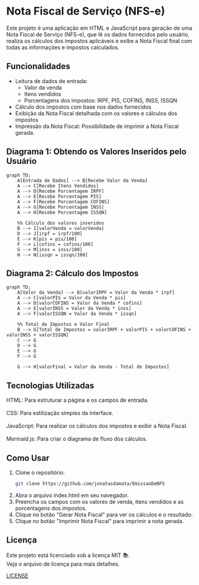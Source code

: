 # Nota Fiscal de Serviço (NFS-e)

Este projeto é uma aplicação em HTML e JavaScript para geração de uma Nota Fiscal de Serviço (NFS-e), que lê os dados fornecidos pelo usuário, realiza os cálculos dos impostos aplicáveis e exibe a Nota Fiscal final com todas as informações e impostos calculados.

## Funcionalidades

- Leitura de dados de entrada:
  - Valor da venda
  - Itens vendidos
  - Porcentagens dos impostos: IRPF, PIS, COFINS, INSS, ISSQN
- Cálculo dos impostos com base nos dados fornecidos
- Exibição da Nota Fiscal detalhada com os valores e cálculos dos impostos
- Impressão da Nota Fiscal: Possibilidade de imprimir a Nota Fiscal gerada.

## Diagrama 1: Obtendo os Valores Inseridos pelo Usuário

```mermaid
graph TD;
    A[Entrada de Dados] --> B[Recebe Valor da Venda]
    A --> C[Recebe Itens Vendidos]
    A --> D[Recebe Porcentagem IRPF]
    A --> E[Recebe Porcentagem PIS]
    A --> F[Recebe Porcentagem COFINS]
    A --> G[Recebe Porcentagem INSS]
    A --> H[Recebe Porcentagem ISSQN]

    %% Cálculo dos valores inseridos
    B --> I[valorVenda = valorVenda]
    D --> J[irpf = irpf/100]
    E --> K[pis = pis/100]
    F --> L[cofins = cofins/100]
    G --> M[inss = inss/100]
    H --> N[issqn = issqn/100]
```
## Diagrama 2: Cálculo dos Impostos

```mermaid
graph TD;
    A[Valor da Venda] --> B[valorIRPF = Valor da Venda * irpf]
    A --> C[valorPIS = Valor da Venda * pis]
    A --> D[valorCOFINS = Valor da Venda * cofins]
    A --> E[valorINSS = Valor da Venda * inss]
    A --> F[valorISSQN = Valor da Venda * issqn]

    %% Total de Impostos e Valor Final
    B --> G[Total de Impostos = valorIRPF + valorPIS + valorCOFINS + valorINSS + valorISSQN]
    C --> G
    D --> G
    E --> G
    F --> G

    G --> H[valorFinal = Valor da Venda - Total de Impostos]

```

## Tecnologias Utilizadas

HTML: Para estruturar a página e os campos de entrada. <br/>
<br/>
CSS: Para estilização simples da interface. <br/>
<br/>
JavaScript: Para realizar os cálculos dos impostos e exibir a Nota Fiscal. <br/>
<br/>
Mermaid.js: Para criar o diagrama de fluxo dos cálculos.

##  Como Usar
1. Clone o repositório:
   ```bash
   git clone https://github.com/jonatasdamata/EmissaoDeNFS
2. Abra o arquivo index.html em seu navegador. <br>
3. Preencha os campos com os valores de venda, itens vendidos e as porcentagens dos impostos. <br>
4. Clique no botão "Gerar Nota Fiscal" para ver os cálculos e o resultado. <br>
5. Clique no botão "Imprimir Nota Fiscal" para imprimir a nota gerada.

## Licença
Este projeto está licenciado sob a licença MIT 📚. <br>
Veja o arquivo de licença para mais detalhes.

[LICENSE](https://github.com/jonatasdamata/EmissaoDeNFS/blob/main/LICENSE)



